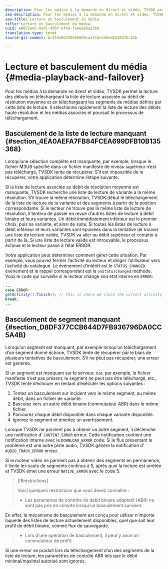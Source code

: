 ```yaml
---
description: Pour les médias à la demande en direct et vidéo, TVSDK permet la lecture des débuts en téléchargeant la liste de lecture associée au débit de résolution moyenne et en téléchargeant les segments de médias définis par cette liste de lecture. Il sélectionne rapidement la liste de lecture des débits haute résolution et les médias associés et poursuit le processus de téléchargement.
seo-description: Pour les médias à la demande en direct et vidéo, TVSDK permet la lecture des débuts en téléchargeant la liste de lecture associée au débit de résolution moyenne et en téléchargeant les segments de médias définis par cette liste de lecture. Il sélectionne rapidement la liste de lecture des débits haute résolution et les médias associés et poursuit le processus de téléchargement.
seo-title: Lecture et basculement du média
title: Lecture et basculement du média
uuid: e0072eeb-8ad1-436f-bf4a-fee6885a25bd
translation-type: tm+mt
source-git-commit: bc35da8b258056809ceaf18e33bed631047bc81b

---
```



# Lecture et basculement du média {#media-playback-and-failover}

Pour les médias à la demande en direct et vidéo, TVSDK permet la lecture des débuts en téléchargeant la liste de lecture associée au débit de résolution moyenne et en téléchargeant les segments de médias définis par cette liste de lecture. Il sélectionne rapidement la liste de lecture des débits haute résolution et les médias associés et poursuit le processus de téléchargement.

## Basculement de la liste de lecture manquant {#section_4EA0AEFA7FB84FCEA699DFB10B135368}

Lorsqu’une sélection complète est manquante, par exemple, lorsque le fichier M3U8 spécifié dans un fichier manifeste de niveau supérieur n’est pas téléchargé, TVSDK tente de récupérer. S’il est impossible de le récupérer, votre application détermine l’étape suivante.

Si la liste de lecture associée au débit de résolution moyenne est manquante, TVSDK recherche une liste de lecture de variante à la même résolution. S’il trouve la même résolution, TVSDK début le téléchargement de la liste de lecture de la variante et des segments à partir de la position correspondante. Si le lecteur ne trouve pas la même liste de lecture de résolution, il tentera de passer en revue d’autres listes de lecture à débit binaire et leurs variantes. Un débit immédiatement inférieur est le premier choix, puis sa variante, et ainsi de suite. Si toutes les listes de lecture à débit inférieur et leurs variantes sont épuisées dans la tentative de trouver une liste de lecture valide, TVSDK va aller au débit supérieur et compter à partir de là. Si une liste de lecture valide est introuvable, le processus échoue et le lecteur passe à l’état ERROR.

Votre application peut déterminer comment gérer cette situation. Par exemple, vous pouvez fermer l’activité du lecteur et diriger l’utilisateur vers l’activité du catalogue. Le événement d’intérêt est le `STATUS_CHANGED` événement et le rappel correspondant est la `onStatusChanged` méthode. Voici le code qui surveille si le lecteur change son état interne en `ERROR`:

```java
... 
case ERROR: 
getActivity().finish(); // this is where we close the current activity (the Player activity) 
break; 
...
```

## Basculement de segment manquant {#section_D8DF377CCB644D7FB936796DA0CC5A4B}

Lorsqu’un segment est manquant, par exemple lorsqu’un téléchargement d’un segment donné échoue, TVSDK tente de récupérer par le biais de plusieurs tentatives de basculement. S’il ne peut pas récupérer, une erreur est générée.

Si un segment est manquant sur le serveur, car, par exemple, le fichier manifeste n’est pas présent, le segment ne peut pas être téléchargé, etc., TVSDK tente d’échouer en tentant d’exécuter les options suivantes :

1. Tentez un basculement sur incident vers le même segment, au même débit, dans un fichier de variante.
1. Basculez vers un autre débit binaire (commutateur ABR) dans le même fichier.
1. Parcourez chaque débit disponible dans chaque variante disponible.
1. Ignorez le segment et émettez un avertissement.

Lorsque TVSDK ne parvient pas à obtenir un autre segment, il déclenche une notification d’ `CONTENT_ERROR` erreur. Cette notification contient une notification interne avec le `DOWNLOAD_ERROR` code. Si le flux présentant le problème est une autre piste audio, TVSDK génère la notification d’ `AUDIO_TRACK_ERROR` erreur.

Si le moteur vidéo ne parvient pas à obtenir des segments en permanence, il limite les sauts de segments continus à 5, après quoi la lecture est arrêtée et TVSDK émet une erreur `NATIVE_ERROR` avec le code 5.

>[!Rrestrictions]
>
>Voici quelques restrictions que vous devez connaître :
>* Les paramètres de contrôle de débit binaire adaptatif (ABR) ne sont pas pris en compte lorsqu’un basculement survient.
>
>  
En effet, le mécanisme de basculement est conçu pour utiliser n’importe laquelle des listes de lecture actuellement disponibles, quel que soit leur profil de débit binaire, comme flux de sauvegarde.
>* Lors d&#39;une opération de basculement, il peut y avoir un commutateur de profil.
>
>  
Si une erreur se produit lors du téléchargement d’un des segments de la liste de lecture, les paramètres de contrôle ABR tels que le débit minimal/maximal autorisé sont ignorés.